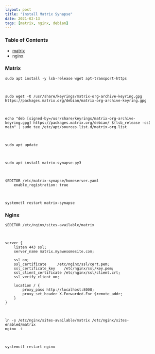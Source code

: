```yaml
---
layout: post
title: "Install Matrix Synapse"
date: 2021-02-13
tags: [matrix, nginx, debian]
---
```


### Table of Contents
* [matrix](#matrix)
* [nginx](#nginx)

### Matrix
```
sudo apt install -y lsb-release wget apt-transport-https
```

<br />

```
sudo wget -O /usr/share/keyrings/matrix-org-archive-keyring.gpg https://packages.matrix.org/debian/matrix-org-archive-keyring.gpg
```

<br />

```
echo "deb [signed-by=/usr/share/keyrings/matrix-org-archive-keyring.gpg] https://packages.matrix.org/debian/ $(lsb_release -cs) main" | sudo tee /etc/apt/sources.list.d/matrix-org.list
```

<br />

```
sudo apt update
```

<br />

```
sudo apt install matrix-synapse-py3
```

<br />

```
$EDITOR /etc/matrix-synapse/homeserver.yaml
    enable_registration: true
```

<br />

```
systemctl restart matrix-synapse
```

### Nginx

```
$EDITOR /etc/nginx/sites-available/matrix
```

<br />

```
server {
    listen 443 ssl;
    server_name matrix.myawesomesite.com;

    ssl on;
    ssl_certificate     /etc/nginx/ssl/cert.pem;
    ssl_certificate_key    /etc/nginx/ssl/key.pem;
    ssl_client_certificate /etc/nginx/ssl/client.crt;
    ssl_verify_client on;

    location / {
        proxy_pass http://localhost:8008;
        proxy_set_header X-Forwarded-For $remote_addr;
    }
}
```

<br />

```
ln -s /etc/nginx/sites-available/matrix /etc/nginx/sites-enabled/matrix
nginx -t
```

<br />

```
systemctl restart nginx
```




